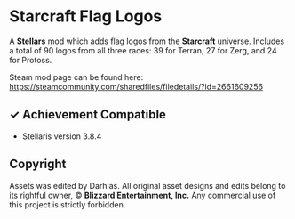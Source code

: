 # Starcraft Flag Logos

A **Stellars** mod which adds flag logos from the **Starcraft** universe.
Includes a total of 90 logos from all three races: 39 for Terran, 27 for Zerg, and 24 for Protoss.

Steam mod page can be found here: https://steamcommunity.com/sharedfiles/filedetails/?id=2661609256

## ✓ Achievement Compatible
- Stellaris version 3.8.4

## Copyright
Assets was edited by Darhlas.
All original asset designs and edits belong to its rightful owner, © **Blizzard Entertainment, Inc.**
Any commercial use of this project is strictly forbidden.
